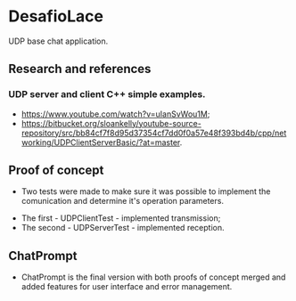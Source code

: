 # DesafioLace
 UDP base chat application.
## Research and references
### UDP server and client C++ simple examples.
 - https://www.youtube.com/watch?v=uIanSvWou1M;
 - https://bitbucket.org/sloankelly/youtube-source-repository/src/bb84cf7f8d95d37354cf7dd0f0a57e48f393bd4b/cpp/networking/UDPClientServerBasic/?at=master.
## Proof of concept
- Two tests were made to make sure it was possible to implement the comunication and determine it's operation parameters.
* The first - UDPClientTest - implemented transmission;
* The second - UDPServerTest - implemented reception.
## ChatPrompt
* ChatPrompt is the final version with both proofs of concept merged and added features for user interface and error management. 


